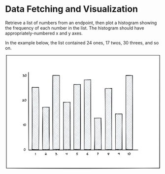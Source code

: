 # Data Fetching and Visualization

Retrieve a list of numbers from an endpoint, then plot a histogram showing the frequency of each number in the list.
The histogram should have appropriately-numbered x and y axes.

In the example below, the list contained 24 ones, 17 twos, 30 threes, and so on.

![mockup for Data Viz](../img/mockup-viz.png)